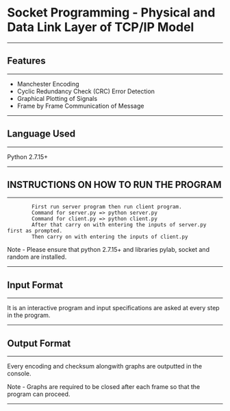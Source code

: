 # Socket Programming - Physical and Data Link Layer of TCP/IP Model

------------------------------------------------------------------------------------------------------------
## Features
------------------------------------------------------------------------------------------------------------

- Manchester Encoding
- Cyclic Redundancy Check (CRC) Error Detection
- Graphical Plotting of Signals
- Frame by Frame Communication of Message

------------------------------------------------------------------------------------------------------------
## Language Used
------------------------------------------------------------------------------------------------------------

Python 2.7.15+

------------------------------------------------------------------------------------------------------------
## INSTRUCTIONS ON HOW TO RUN THE PROGRAM
------------------------------------------------------------------------------------------------------------

			First run server program then run client program.
 			Command for server.py => python server.py
			Command for client.py => python client.py
			After that carry on with entering the inputs of server.py first as prompted.
			Then carry on with entering the inputs of client.py

Note - Please ensure that python 2.7.15+ and libraries pylab, socket and random are installed.

------------------------------------------------------------------------------------------------------------
## Input Format
------------------------------------------------------------------------------------------------------------

It is an interactive program and input specifications are asked at every step in the program.

------------------------------------------------------------------------------------------------------------
## Output Format
------------------------------------------------------------------------------------------------------------

Every encoding and checksum alongwith graphs are outputted in the console.

Note - Graphs are required to be closed after each frame so that the program can proceed.

------------------------------------------------------------------------------------------------------------
